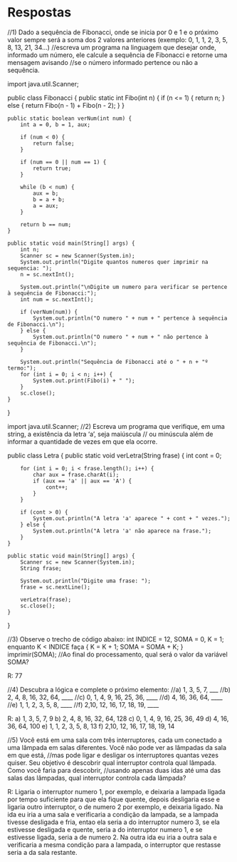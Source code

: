 # Respostas
//1) Dado a sequência de Fibonacci, onde se inicia por 0 e 1 e o próximo valor sempre será a soma dos 2 valores anteriores (exemplo: 0, 1, 1, 2, 3, 5, 8, 13, 21, 34...)
//escreva um programa na linguagem que desejar onde, informado um número, ele calcule a sequência de Fibonacci e retorne uma mensagem avisando
//se o número informado pertence ou não a sequência.

import java.util.Scanner;

public class Fibonacci {
    public static int Fibo(int n) {
        if (n <= 1) {
            return n;
        } else {
            return Fibo(n - 1) + Fibo(n - 2);
        }
    }

    public static boolean verNum(int num) {
        int a = 0, b = 1, aux;

        if (num < 0) {
            return false;
        }

        if (num == 0 || num == 1) {
            return true;
        }

        while (b < num) {
            aux = b;
            b = a + b;
            a = aux;
        }

        return b == num;
    }

    public static void main(String[] args) {
        int n;
        Scanner sc = new Scanner(System.in);
        System.out.println("Digite quantos numeros quer imprimir na sequencia: ");
        n = sc.nextInt();

        System.out.println("\nDigite um numero para verificar se pertence à sequência de Fibonacci:");
        int num = sc.nextInt();

        if (verNum(num)) {
            System.out.println("O numero " + num + " pertence à sequência de Fibonacci.\n");
        } else {
            System.out.println("O numero " + num + " não pertence à sequência de Fibonacci.\n");
        }

        System.out.println("Sequência de Fibonacci até o " + n + "º termo:");
        for (int i = 0; i < n; i++) {
            System.out.print(Fibo(i) + " ");
        }
        sc.close();
    }
}

import java.util.Scanner;
//2) Escreva um programa que verifique, em uma string, a existência da letra ‘a’, seja maiúscula
// ou minúscula além de informar a quantidade de vezes em que ela ocorre.

public class Letra {
    public static void verLetra(String frase) {
        int cont = 0;

        for (int i = 0; i < frase.length(); i++) {
            char aux = frase.charAt(i);
            if (aux == 'a' || aux == 'A') {
                cont++;
            }
        }

        if (cont > 0) {
            System.out.println("A letra 'a' aparece " + cont + " vezes.");
        } else {
            System.out.println("A letra 'a' não aparece na frase.");
        }
    }

    public static void main(String[] args) {
        Scanner sc = new Scanner(System.in);
        String frase;

        System.out.println("Digite uma frase: ");
        frase = sc.nextLine();

        verLetra(frase);
        sc.close();
    }
}

//3) Observe o trecho de código abaixo: int INDICE = 12, SOMA = 0, K = 1; enquanto K < INDICE faça { K = K + 1; SOMA = SOMA + K; } imprimir(SOMA);
//Ao final do processamento, qual será o valor da variável SOMA?

R: 77

//4) Descubra a lógica e complete o próximo elemento:
//a) 1, 3, 5, 7, ___
//b) 2, 4, 8, 16, 32, 64, ____
//c) 0, 1, 4, 9, 16, 25, 36, ____
//d) 4, 16, 36, 64, ____
//e) 1, 1, 2, 3, 5, 8, ____
//f) 2,10, 12, 16, 17, 18, 19, ____

R:
a) 1, 3, 5, 7, 9
b) 2, 4, 8, 16, 32, 64, 128
c) 0, 1, 4, 9, 16, 25, 36, 49
d) 4, 16, 36, 64, 100
e) 1, 1, 2, 3, 5, 8, 13
f) 2,10, 12, 16, 17, 18, 19, 14


//5) Você está em uma sala com três interruptores, cada um conectado a uma lâmpada em salas diferentes. Você não pode ver as lâmpadas da sala em que está,
//mas pode ligar e desligar os interruptores quantas vezes quiser. Seu objetivo é descobrir qual interruptor controla qual lâmpada. Como você faria para descobrir, 
//usando apenas duas idas até uma das salas das lâmpadas, qual interruptor controla cada lâmpada?  

R: Ligaria o interruptor numero 1, por exemplo, e deixaria a lampada ligada por tempo suficiente para que ela fique quente, depois desligaria esse e ligaria outro interruptor, o de numero 2 por exemplo, e deixaria ligado. Na ida eu iria a uma sala e verificaria a condição da lampada, se a lampada tivesse desligada e fria, entao ela seria a do interruptor numero 3, se ela estivesse desligada e quente, seria a do interruptor numero 1, e se estivesse ligada, seria a de numero 2. Na outra ida eu iria a outra sala e verificaria a mesma condição para a lampada, o interruptor que restasse seria a da sala restante. 
